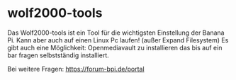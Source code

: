
# wolf2000-tools

Das Wolf2000-tools ist ein Tool für die wichtigsten Einstellung der Banana Pi.
Kann aber auch auf einen Linux Pc laufen! (außer  Expand Filesystem)
Es gibt auch eine Möglichkeit: 
Openmediavault zu installieren das bis auf ein bar fragen selbstständig installiert.

Bei weitere Fragen:  https://forum-bpi.de/portal